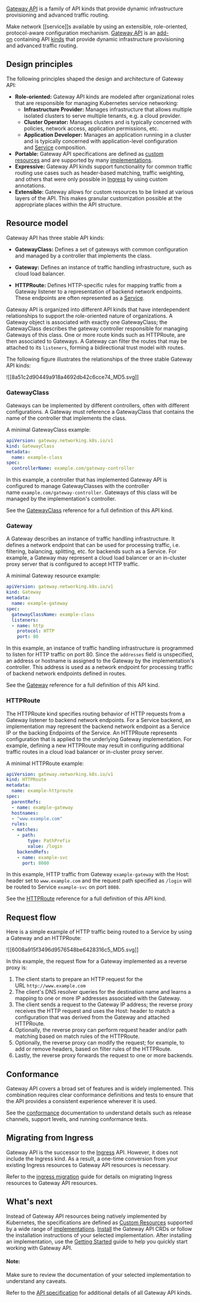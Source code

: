[Gateway API](https://kubernetes.io/docs/concepts/services-networking/gateway/) is a family of API kinds that provide dynamic infrastructure provisioning and advanced traffic routing.

Make network [[service]]s available by using an extensible, role-oriented, protocol-aware configuration mechanism. [Gateway API](https://gateway-api.sigs.k8s.io/) is an [add-on](https://kubernetes.io/docs/concepts/cluster-administration/addons/) containing API [kinds](https://gateway-api.sigs.k8s.io/references/spec/) that provide dynamic infrastructure provisioning and advanced traffic routing.

## Design principles[](https://kubernetes.io/docs/concepts/services-networking/gateway/#design-principles)

The following principles shaped the design and architecture of Gateway API:

- **Role-oriented:** Gateway API kinds are modeled after organizational roles that are responsible for managing Kubernetes service networking:
    - **Infrastructure Provider:** Manages infrastructure that allows multiple isolated clusters to serve multiple tenants, e.g. a cloud provider.
    - **Cluster Operator:** Manages clusters and is typically concerned with policies, network access, application permissions, etc.
    - **Application Developer:** Manages an application running in a cluster and is typically concerned with application-level configuration and [Service](https://kubernetes.io/docs/concepts/services-networking/service/) composition.
- **Portable:** Gateway API specifications are defined as [custom resources](https://kubernetes.io/docs/concepts/extend-kubernetes/api-extension/custom-resources/) and are supported by many [implementations](https://gateway-api.sigs.k8s.io/implementations/).
- **Expressive:** Gateway API kinds support functionality for common traffic routing use cases such as header-based matching, traffic weighting, and others that were only possible in [Ingress](https://kubernetes.io/docs/concepts/services-networking/ingress/) by using custom annotations.
- **Extensible:** Gateway allows for custom resources to be linked at various layers of the API. This makes granular customization possible at the appropriate places within the API structure.

## Resource model[](https://kubernetes.io/docs/concepts/services-networking/gateway/#resource-model)

Gateway API has three stable API kinds:

- **GatewayClass:** Defines a set of gateways with common configuration and managed by a controller that implements the class.
    
- **Gateway:** Defines an instance of traffic handling infrastructure, such as cloud load balancer.
    
- **HTTPRoute:** Defines HTTP-specific rules for mapping traffic from a Gateway listener to a representation of backend network endpoints. These endpoints are often represented as a [Service](https://kubernetes.io/docs/concepts/services-networking/service/).
    

Gateway API is organized into different API kinds that have interdependent relationships to support the role-oriented nature of organizations. A Gateway object is associated with exactly one GatewayClass; the GatewayClass describes the gateway controller responsible for managing Gateways of this class. One or more route kinds such as HTTPRoute, are then associated to Gateways. A Gateway can filter the routes that may be attached to its `listeners`, forming a bidirectional trust model with routes.

The following figure illustrates the relationships of the three stable Gateway API kinds:

![[8a51c2d90449a918a4692db42c6cce74_MD5.svg]]

### GatewayClass[](https://kubernetes.io/docs/concepts/services-networking/gateway/#api-kind-gateway-class)

Gateways can be implemented by different controllers, often with different configurations. A Gateway must reference a GatewayClass that contains the name of the controller that implements the class.

A minimal GatewayClass example:

```yaml
apiVersion: gateway.networking.k8s.io/v1
kind: GatewayClass
metadata:
  name: example-class
spec:
  controllerName: example.com/gateway-controller
```

In this example, a controller that has implemented Gateway API is configured to manage GatewayClasses with the controller name `example.com/gateway-controller`. Gateways of this class will be managed by the implementation's controller.

See the [GatewayClass](https://gateway-api.sigs.k8s.io/references/spec/#gateway.networking.k8s.io/v1.GatewayClass) reference for a full definition of this API kind.

### Gateway[](https://kubernetes.io/docs/concepts/services-networking/gateway/#api-kind-gateway)

A Gateway describes an instance of traffic handling infrastructure. It defines a network endpoint that can be used for processing traffic, i.e. filtering, balancing, splitting, etc. for backends such as a Service. For example, a Gateway may represent a cloud load balancer or an in-cluster proxy server that is configured to accept HTTP traffic.

A minimal Gateway resource example:

```yaml
apiVersion: gateway.networking.k8s.io/v1
kind: Gateway
metadata:
  name: example-gateway
spec:
  gatewayClassName: example-class
  listeners:
  - name: http
    protocol: HTTP
    port: 80
```

In this example, an instance of traffic handling infrastructure is programmed to listen for HTTP traffic on port 80. Since the `addresses` field is unspecified, an address or hostname is assigned to the Gateway by the implementation's controller. This address is used as a network endpoint for processing traffic of backend network endpoints defined in routes.

See the [Gateway](https://gateway-api.sigs.k8s.io/references/spec/#gateway.networking.k8s.io/v1.Gateway) reference for a full definition of this API kind.

### HTTPRoute[](https://kubernetes.io/docs/concepts/services-networking/gateway/#api-kind-httproute)

The HTTPRoute kind specifies routing behavior of HTTP requests from a Gateway listener to backend network endpoints. For a Service backend, an implementation may represent the backend network endpoint as a Service IP or the backing Endpoints of the Service. An HTTPRoute represents configuration that is applied to the underlying Gateway implementation. For example, defining a new HTTPRoute may result in configuring additional traffic routes in a cloud load balancer or in-cluster proxy server.

A minimal HTTPRoute example:

```yaml
apiVersion: gateway.networking.k8s.io/v1
kind: HTTPRoute
metadata:
  name: example-httproute
spec:
  parentRefs:
  - name: example-gateway
  hostnames:
  - "www.example.com"
  rules:
  - matches:
    - path:
        type: PathPrefix
        value: /login
    backendRefs:
    - name: example-svc
      port: 8080
```

In this example, HTTP traffic from Gateway `example-gateway` with the Host: header set to `www.example.com` and the request path specified as `/login` will be routed to Service `example-svc` on port `8080`.

See the [HTTPRoute](https://gateway-api.sigs.k8s.io/references/spec/#gateway.networking.k8s.io/v1.HTTPRoute) reference for a full definition of this API kind.

## Request flow[](https://kubernetes.io/docs/concepts/services-networking/gateway/#request-flow)

Here is a simple example of HTTP traffic being routed to a Service by using a Gateway and an HTTPRoute:

![[6008a915f3496d9576548be6428316c5_MD5.svg]]

In this example, the request flow for a Gateway implemented as a reverse proxy is:

1. The client starts to prepare an HTTP request for the URL `http://www.example.com`
2. The client's DNS resolver queries for the destination name and learns a mapping to one or more IP addresses associated with the Gateway.
3. The client sends a request to the Gateway IP address; the reverse proxy receives the HTTP request and uses the Host: header to match a configuration that was derived from the Gateway and attached HTTPRoute.
4. Optionally, the reverse proxy can perform request header and/or path matching based on match rules of the HTTPRoute.
5. Optionally, the reverse proxy can modify the request; for example, to add or remove headers, based on filter rules of the HTTPRoute.
6. Lastly, the reverse proxy forwards the request to one or more backends.

## Conformance[](https://kubernetes.io/docs/concepts/services-networking/gateway/#conformance)

Gateway API covers a broad set of features and is widely implemented. This combination requires clear conformance definitions and tests to ensure that the API provides a consistent experience wherever it is used.

See the [conformance](https://gateway-api.sigs.k8s.io/concepts/conformance/) documentation to understand details such as release channels, support levels, and running conformance tests.

## Migrating from Ingress[](https://kubernetes.io/docs/concepts/services-networking/gateway/#migrating-from-ingress)

Gateway API is the successor to the [Ingress](https://kubernetes.io/docs/concepts/services-networking/ingress/) API. However, it does not include the Ingress kind. As a result, a one-time conversion from your existing Ingress resources to Gateway API resources is necessary.

Refer to the [ingress migration](https://gateway-api.sigs.k8s.io/guides/migrating-from-ingress/#migrating-from-ingress) guide for details on migrating Ingress resources to Gateway API resources.

## What's next[](https://kubernetes.io/docs/concepts/services-networking/gateway/#what-s-next)

Instead of Gateway API resources being natively implemented by Kubernetes, the specifications are defined as [Custom Resources](https://kubernetes.io/docs/concepts/extend-kubernetes/api-extension/custom-resources/) supported by a wide range of [implementations](https://gateway-api.sigs.k8s.io/implementations/). [Install](https://gateway-api.sigs.k8s.io/guides/#installing-gateway-api) the Gateway API CRDs or follow the installation instructions of your selected implementation. After installing an implementation, use the [Getting Started](https://gateway-api.sigs.k8s.io/guides/) guide to help you quickly start working with Gateway API.

#### Note:

Make sure to review the documentation of your selected implementation to understand any caveats.

Refer to the [API specification](https://gateway-api.sigs.k8s.io/reference/spec/) for additional details of all Gateway API kinds.